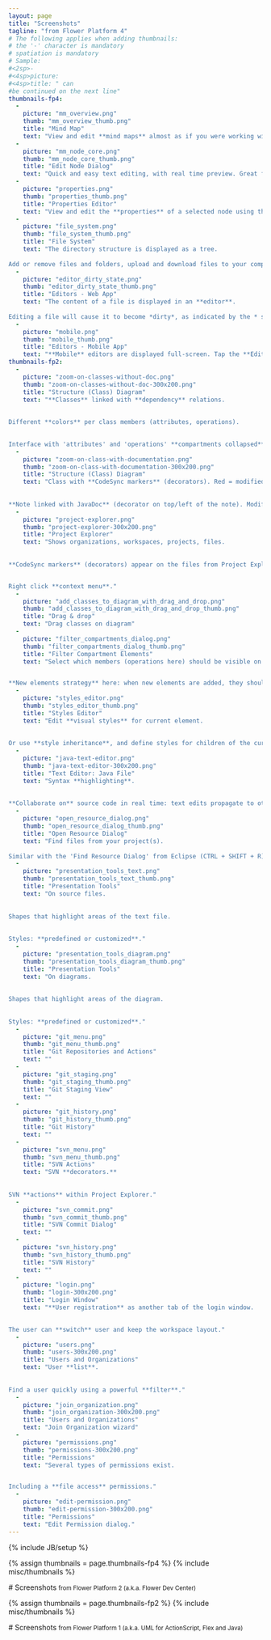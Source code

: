 ```yaml
---
layout: page
title: "Screenshots"
tagline: "from Flower Platform 4"
# The following applies when adding thumbnails:
# the '-' character is mandatory
# spatiation is mandatory
# Sample:
#<2sp>-
#<4sp>picture:
#<4sp>title: " can
#be continued on the next line"
thumbnails-fp4:
  -
    picture: "mm_overview.png"
    thumb: "mm_overview_thumb.png"
    title: "Mind Map"
    text: "View and edit **mind maps** almost as if you were working with the desktop application."
  -
    picture: "mm_node_core.png"
    thumb: "mm_node_core_thumb.png"
    title: "Edit Node Dialog"
    text: "Quick and easy text editing, with real time preview. Great for working with HTML text."    
  -
    picture: "properties.png"
    thumb: "properties_thumb.png"
    title: "Properties Editor"
    text: "View and edit the **properties** of a selected node using the properties editor. You can change a property's value, or revert to the default value."    
  -
    picture: "file_system.png"
    thumb: "file_system_thumb.png"
    title: "File System"
    text: "The directory structure is displayed as a tree. 
    
Add or remove files and folders, upload and download files to your computer."    
  -
    picture: "editor_dirty_state.png"
    thumb: "editor_dirty_state_thumb.png"
    title: "Editors - Web App"
    text: "The content of a file is displayed in an **editor**.
    
Editing a file will cause it to become *dirty*, as indicated by the * symbol. Save the file to keep the changes, or close the editor to revert." 
  -
    picture: "mobile.png"
    thumb: "mobile_thumb.png"
    title: "Editors - Mobile App"
    text: "**Mobile** editors are displayed full-screen. Tap the **Editors** button to switch or close editors." 
thumbnails-fp2:
  -
    picture: "zoom-on-classes-without-doc.png"
    thumb: "zoom-on-classes-without-doc-300x200.png"
    title: "Structure (Class) Diagram"
    text: "**Classes** linked with **dependency** relations.
    
    
Different **colors** per class members (attributes, operations).

   
Interface with 'attributes' and 'operations' **compartments collapsed**."        
  -
    picture: "zoom-on-class-with-documentation.png"
    thumb: "zoom-on-class-with-documentation-300x200.png"
    title: "Structure (Class) Diagram"
    text: "Class with **CodeSync markers** (decorators). Red = modified on diagram, but not in code. Green = diagram and code are synchronized.
    
    
**Note linked with JavaDoc** (decorator on top/left of the note). Modifications from the note go into the JavaDoc and vice-versa."
  -
    picture: "project-explorer.png"
    thumb: "project-explorer-300x200.png"
    title: "Project Explorer"
    text: "Shows organizations, workspaces, projects, files.
    
    
**CodeSync markers** (decorators) appear on the files from Project Explorer.


Right click **context menu**."
  -
    picture: "add_classes_to_diagram_with_drag_and_drop.png"
    thumb: "add_classes_to_diagram_with_drag_and_drop_thumb.png"
    title: "Drag & drop"
    text: "Drag classes on diagram"
  -
    picture: "filter_compartments_dialog.png"
    thumb: "filter_compartments_dialog_thumb.png"
    title: "Filter Compartment Elements"
    text: "Select which members (operations here) should be visible on diagram.


**New elements strategy** here: when new elements are added, they shouldn't be displayed on diagram.    "
  -
    picture: "styles_editor.png"
    thumb: "styles_editor_thumb.png"
    title: "Styles Editor"
    text: "Edit **visual styles** for current element.
   
    
Or use **style inheritance**, and define styles for children of the current element."
  -
    picture: "java-text-editor.png"
    thumb: "java-text-editor-300x200.png"
    title: "Text Editor: Java File"
    text: "Syntax **highlighting**.
    
    
**Collaborate on** source code in real time: text edits propagate to other users immediately."
  -
    picture: "open_resource_dialog.png"
    thumb: "open_resource_dialog_thumb.png"
    title: "Open Resource Dialog"
    text: "Find files from your project(s).
    
Similar with the 'Find Resource Dialog' from Eclipse (CTRL + SHIFT + R)."
  -
    picture: "presentation_tools_text.png"
    thumb: "presentation_tools_text_thumb.png"
    title: "Presentation Tools"
    text: "On source files.
    
    
Shapes that highlight areas of the text file.
    
    
Styles: **predefined or customized**."
  -
    picture: "presentation_tools_diagram.png"
    thumb: "presentation_tools_diagram_thumb.png"
    title: "Presentation Tools"
    text: "On diagrams.
    
    
Shapes that highlight areas of the diagram.
    
    
Styles: **predefined or customized**."
  -
    picture: "git_menu.png"
    thumb: "git_menu_thumb.png"
    title: "Git Repositories and Actions"
    text: ""
  -
    picture: "git_staging.png"
    thumb: "git_staging_thumb.png"
    title: "Git Staging View"
    text: ""
  -
    picture: "git_history.png"
    thumb: "git_history_thumb.png"
    title: "Git History"
    text: ""
  -
    picture: "svn_menu.png"
    thumb: "svn_menu_thumb.png"
    title: "SVN Actions"
    text: "SVN **decorators.**
    
    
SVN **actions** within Project Explorer."
  -
    picture: "svn_commit.png"
    thumb: "svn_commit_thumb.png"
    title: "SVN Commit Dialog"
    text: ""
  -
    picture: "svn_history.png"
    thumb: "svn_history_thumb.png"
    title: "SVN History"
    text: ""
  -
    picture: "login.png"
    thumb: "login-300x200.png"
    title: "Login Window"
    text: "**User registration** as another tab of the login window.
    

The user can **switch** user and keep the workspace layout."
  -
    picture: "users.png"
    thumb: "users-300x200.png"
    title: "Users and Organizations"
    text: "User **list**.
    
    
Find a user quickly using a powerful **filter**."
  -
    picture: "join_organization.png"
    thumb: "join_organization-300x200.png"
    title: "Users and Organizations"
    text: "Join Organization wizard"
  -
    picture: "permissions.png"
    thumb: "permissions-300x200.png"
    title: "Permissions"
    text: "Several types of permissions exist.


Including a **file access** permissions."
  -
    picture: "edit-permission.png"
    thumb: "edit-permission-300x200.png"
    title: "Permissions"
    text: "Edit Permission dialog."
---
```

{% include JB/setup %}

{% assign thumbnails = page.thumbnails-fp4 %}
{% include misc/thumbnails %}

<div markdown="1" class="page-header">
# Screenshots <small>from Flower Platform 2 (a.k.a. Flower Dev Center)</small>
</div>

{% assign thumbnails = page.thumbnails-fp2 %}
{% include misc/thumbnails %}

<div markdown="1" class="page-header">
# Screenshots <small>from Flower Platform 1 (a.k.a. UML for ActionScript, Flex and Java)</small>
</div>
